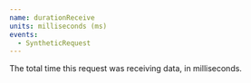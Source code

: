 ```yaml
---
name: durationReceive
units: milliseconds (ms)
events:
  - SyntheticRequest
---
```


The total time this request was receiving data, in milliseconds.